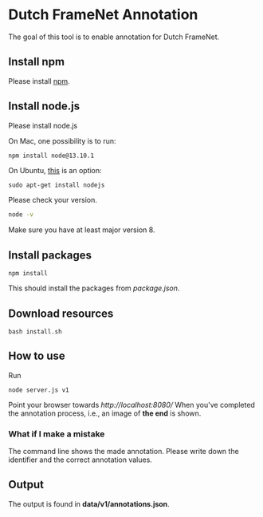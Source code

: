 # Dutch FrameNet Annotation

The goal of this tool is to enable annotation for Dutch FrameNet.

## Install npm
Please install [npm](https://www.npmjs.com/get-npm).

## Install node.js
Please install node.js

On Mac, one possibility is to run:

```bash
npm install node@13.10.1
```

On Ubuntu, [this](https://tecadmin.net/install-latest-nodejs-npm-on-ubuntu/) is an option:
```
sudo apt-get install nodejs
```

Please check your version.
```bash
node -v
```
Make sure you have at least major version 8.


## Install packages
```
npm install
```
This should install the packages from *package.json*.

## Download resources

```
bash install.sh
```

## How to use
Run

```
node server.js v1
```

Point your browser towards *http://localhost:8080/*
When you've completed the annotation process, i.e., an image of **the end** is shown.

### What if I make a mistake
The command line shows the made annotation.
Please write down the identifier and the correct annotation values.

## Output
The output is found in **data/v1/annotations.json**.
